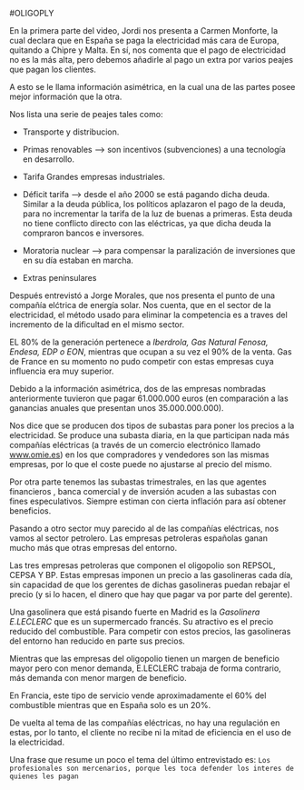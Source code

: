 #OLIGOPLY


En la primera parte del video, Jordi nos presenta a Carmen Monforte, la cual
declara que en España se paga la electricidad más cara de Europa, quitando a 
Chipre y Malta. En sí, nos comenta que el pago de electricidad no es la más
alta, pero debemos añadirle al pago un extra por varios peajes que pagan los
clientes.

A esto se le llama información asimétrica, en la cual una de las partes posee
mejor información que la otra.

Nos lista una serie de peajes tales como:

* Transporte y distribucion.

* Primas renovables --> son incentivos (subvenciones) a una tecnología en
desarrollo.

* Tarifa Grandes empresas industriales.

* Déficit tarifa --> desde el año 2000 se está pagando dicha deuda. Similar a la
deuda pública, los políticos aplazaron el pago de la deuda, para no incrementar 
la tarifa de la luz de buenas a primeras. Esta deuda no tiene conflicto directo
con las eléctricas, ya que dicha deuda la compraron bancos e inversores.

* Moratoria nuclear --> para compensar la paralización de inversiones que en 
su día estaban en marcha.

* Extras peninsulares

Después entrevistó a Jorge Morales, que nos presenta el punto de una compañía 
elćtrica de energía solar. Nos cuenta, que en el sector de la electricidad,
el método usado para eliminar la competencia es a traves del incremento de la 
dificultad en el mismo sector.

EL 80% de la generación pertenece a _Iberdrola, Gas Natural Fenosa, Endesa,
EDP o EON_, mientras que ocupan a su vez el 90% de la venta. Gas de France en
su momento no pudo competir con estas empresas cuya influencia era muy 
superior.

Debido a la información asimétrica, dos de las empresas nombradas anteriormente
tuvieron que pagar 61.000.000 euros (en comparación a las ganancias anuales que
presentan unos 35.000.000.000).

Nos dice que se producen dos tipos de subastas para poner los precios a la 
electricidad. Se produce una subasta diaria, en la que participan nada más
compañías eléctricas (a través de un comercio electrónico llamado www.omie.es)
en los que compradores y vendedores son las mismas empresas, por lo que el coste
puede no ajustarse al precio del mismo.

Por otra parte tenemos las subastas trimestrales, en las que agentes financieros
, banca comercial y de inversión acuden a las subastas con fines especulativos.
Siempre estiman con cierta inflación para así obtener beneficios. 

Pasando a otro sector muy parecido al de las compañías eléctricas, nos vamos
al sector petrolero. Las empresas petroleras españolas ganan mucho más que
otras empresas del entorno. 

Las tres empresas petroleras que componen el oligopolio son REPSOL, CEPSA Y BP.
Estas empresas imponen un precio a las gasolineras cada día, sin capacidad de
que los gerentes de dichas gasolineras puedan rebajar el precio (y si lo 
hacen, el dinero que hay que pagar va por parte del gerente).

Una gasolinera que está pisando fuerte en Madrid es la _Gasolinera E.LECLERC_
que es un supermercado francés. Su atractivo es el precio reducido del
combustible. Para competir con estos precios, las gasolineras del entorno han
reducido en parte sus precios.

Mientras que las empresas del oligopolio tienen un margen de beneficio mayor
pero con menor demanda, E.LECLERC trabaja de forma contrario, más demanda con
menor margen de beneficio.

En Francia, este tipo de servicio vende aproximadamente el 60% del combustible
mientras que en España solo es un 20%.


De vuelta al tema de las compañías eléctricas, no hay una regulación en estas, 
por lo tanto, el cliente no recibe ni la mitad de eficiencia en el uso de 
la electricidad.

Una frase que resume un poco el tema del último entrevistado es:
```Los profesionales son mercenarios, porque les toca defender los interes de quienes les pagan```


